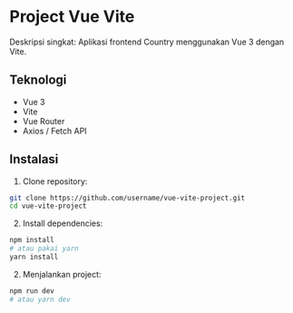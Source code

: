 # Project Vue Vite

Deskripsi singkat: Aplikasi frontend Country menggunakan Vue 3 dengan Vite.

## Teknologi
- Vue 3
- Vite
- Vue Router
- Axios / Fetch API

## Instalasi
1. Clone repository:
```bash
git clone https://github.com/username/vue-vite-project.git
cd vue-vite-project
```
2. Install dependencies:
```bash
npm install
# atau pakai yarn
yarn install

```
2. Menjalankan project:
```bash
npm run dev
# atau yarn dev
```